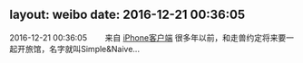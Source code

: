 layout: weibo
date: 2016-12-21 00:36:05
---
2016-12-21 00:36:05  &nbsp;&nbsp;&nbsp;&nbsp;&nbsp;&nbsp; 来自 <a href="http://app.weibo.com/t/feed/9ksdit" rel="nofollow">iPhone客户端</a>
很多年以前，和走兽约定将来要一起开旅馆，名字就叫Simple&Naive... ​​​

